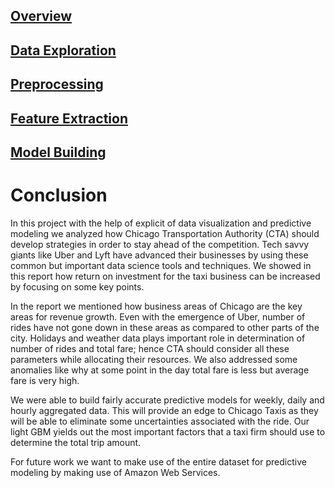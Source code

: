## [Overview](../index.md)

## [Data Exploration](../Data_exploration/exploration.md)

## [Preprocessing](../preprocessing/cleaning.md)

## [Feature Extraction](../feature_extraction/features.md)

## [Model Building](../model_building/model.md)

# Conclusion

In this project with the help of explicit of data visualization and predictive modeling we analyzed how Chicago Transportation Authority (CTA) should develop strategies in order to stay ahead of the competition. Tech savvy giants like Uber and Lyft have advanced their businesses by using these common but important data science tools and techniques. We showed in this report how return on investment for the taxi business can be increased by focusing on some key points.

In the report we mentioned how business areas of Chicago are the key areas for revenue growth. Even with the emergence of Uber, number of rides have not gone down in these areas as compared to other parts of the city. Holidays and weather data plays important role in determination of number of rides and total fare; hence CTA should consider all these parameters while allocating their resources. We also addressed some anomalies like why at some point in the day total fare is less but average fare is very high.

We were able to build fairly accurate predictive models for weekly, daily and hourly aggregated data. This will provide an edge to Chicago Taxis as they will be able to eliminate some uncertainties associated with the ride. Our light GBM yields out the most important factors that a taxi firm should use to determine the total trip amount.

For future work we want to make use of the entire dataset for predictive modeling by making use of Amazon Web Services. 

